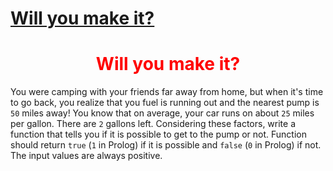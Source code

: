 # [Will you make it?](https://www.codewars.com/kata/5861d28f124b35723e00005e)
<h1 style='color:#ff0000; text-align:center;'>Will you make it?</h1>

You were camping with your friends far away from home, but when it's time to go back, you realize that you fuel is running out and the nearest pump is ```50``` miles away! You know that on average, your car runs on about ```25``` miles per gallon. There are ```2``` gallons left. Considering these factors, write a function that tells you if it is possible to get to the pump or not. Function should return ``true`` (`1` in Prolog) if it is possible and ``false`` (`0` in Prolog) if not.
The input values are always positive.